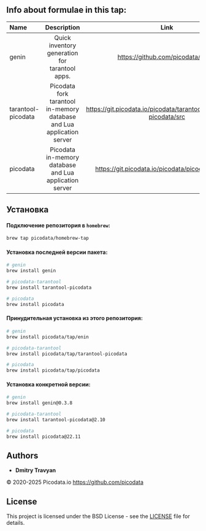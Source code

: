 ## Info about formulae in this tap:

| Name               |                              Description                              |                                 Link                                  |
|:-------------------|:---------------------------------------------------------------------:|:---------------------------------------------------------------------:|
| genin              |            Quick inventory generation for tarantool apps.             |                   https://github.com/picodata/genin                   |
| tarantool-picodata | Picodata fork tarantool in-memory database and Lua application server | https://git.picodata.io/picodata/tarantool/-/tree/2.10.5-picodata/src |
| picodata           |        Picodata in-memory database and Lua application server         |          https://git.picodata.io/picodata/picodata/picodata           |

## Установка

#### Подключение репозитория в `homebrew`:

```bash
brew tap picodata/homebrew-tap
```

#### Установка последней версии пакета:

```bash
# genin
brew install genin

# picodata-tarantool
brew install tarantool-picodata

# picodata
brew install picodata
```

#### Принудительная установка из этого репозитория:

```bash
# genin
brew install picodata/tap/enin

# picodata-tarantool
brew install picodata/tap/tarantool-picodata

# picodata
brew install picodata/tap/picodata
```

#### Установка конкретной версии:

```bash
# genin
brew install genin@0.3.8

# picodata-tarantool
brew install tarantool-picodata@2.10

# picodata
brew install picodata@22.11
```

## Authors

- **Dmitry Travyan**

© 2020-2025 Picodata.io https://github.com/picodata

## License

This project is licensed under the BSD License - see the [LICENSE](LICENSE) file for details.
